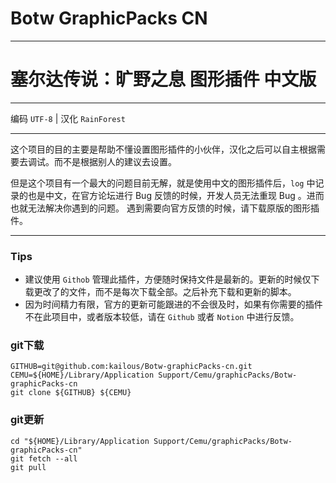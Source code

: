 # Botw GraphicPacks CN 

----
# 塞尔达传说：旷野之息 图形插件 中文版

----

编码 `UTF-8` | 汉化 `RainForest` 

----

这个项目的目的主要是帮助不懂设置图形插件的小伙伴，汉化之后可以自主根据需要去调试。而不是根据别人的建议去设置。

但是这个项目有一个最大的问题目前无解，就是使用中文的图形插件后，`log` 中记录的也是中文，在官方论坛进行 Bug 反馈的时候，开发人员无法重现 Bug 。进而也就无法解决你遇到的问题。
遇到需要向官方反馈的时候，请下载原版的图形插件。

----
### Tips
- 建议使用 `Githob` 管理此插件，方便随时保持文件是最新的。更新的时候仅下载更改了的文件，而不是每次下载全部。之后补充下载和更新的脚本。
- 因为时间精力有限，官方的更新可能跟进的不会很及时，如果有你需要的插件不在此项目中，或者版本较低，请在 `Github` 或者 `Notion` 中进行反馈。

### git下载
```
GITHUB=git@github.com:kailous/Botw-graphicPacks-cn.git
CEMU=${HOME}/Library/Application Support/Cemu/graphicPacks/Botw-graphicPacks-cn
git clone ${GITHUB} ${CEMU}
```
### git更新
```
cd "${HOME}/Library/Application Support/Cemu/graphicPacks/Botw-graphicPacks-cn"
git fetch --all
git pull
```
